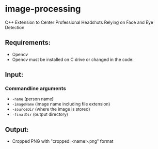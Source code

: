 # image-processing
C++ Extension to Center Professional Headshots Relying on Face and Eye Detection

## Requirements:
- Opencv
- Opencv must be installed on C drive or changed in the code. 

## Input:
### Commandline arguments
- ```-name``` (person name)
- ```-imageName``` (image name including file extension)
- ```-sourceDir``` (where the image is stored)
- ```-finalDir``` (output directory)

## Output:
- Cropped PNG with "cropped_\<name\>.png" format
